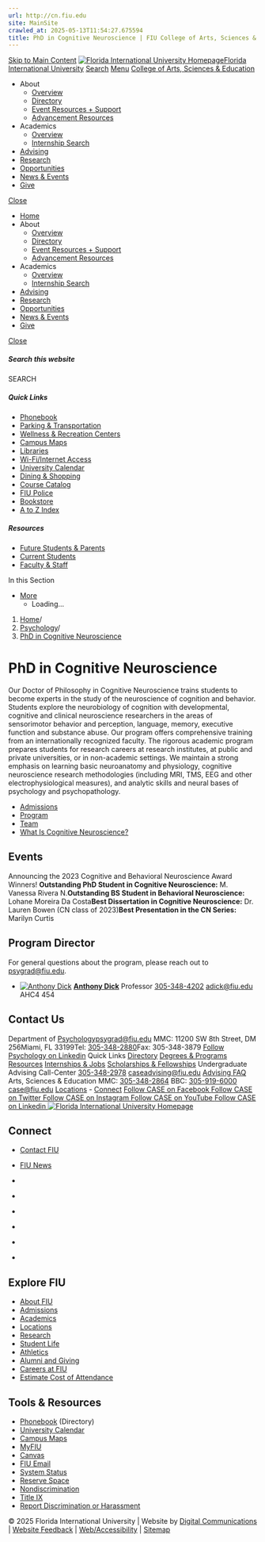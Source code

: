 ```yaml
---
url: http://cn.fiu.edu
site: MainSite
crawled_at: 2025-05-13T11:54:27.675594
title: PhD in Cognitive Neuroscience | FIU College of Arts, Sciences & Education
---
```


[Skip to Main Content](https://case.fiu.edu/psychology/phd-in-cognitive-neuroscience/#main-content)
[![Florida International University Homepage](https://digicdn.fiu.edu/core/_assets/images/logo-top.svg)Florida International University](https://www.fiu.edu/)
[Search](https://case.fiu.edu/psychology/phd-in-cognitive-neuroscience/)
[Menu](https://case.fiu.edu/psychology/phd-in-cognitive-neuroscience/)
[College of Arts, Sciences & Education](https://case.fiu.edu/index.html)
  * About
    * [Overview](https://case.fiu.edu/about/index.html)
    * [Directory](https://case.fiu.edu/about/directory/index.html)
    * [Event Resources + Support](https://case.fiu.edu/about/event-resources-support/index.html)
    * [Advancement Resources](https://case.fiu.edu/about/advancement-resources/index.html)
  * Academics
    * [Overview](https://case.fiu.edu/academics/index.html)
    * [Internship Search](https://case.fiu.edu/academics/internship-search/index.html)
  * [Advising](https://case.fiu.edu/advising/index.html)
  * [Research](https://case.fiu.edu/research/index.html)
  * [Opportunities](https://case.fiu.edu/opportunities/index.html)
  * [News & Events](https://case.fiu.edu/news-events/index.html)
  * [Give](https://case.fiu.edu/give/index.html)


[Close](https://case.fiu.edu/psychology/phd-in-cognitive-neuroscience/)
  * [Home](https://case.fiu.edu/index.html)
  * About
    * [Overview](https://case.fiu.edu/about/index.html)
    * [Directory](https://case.fiu.edu/about/directory/index.html)
    * [Event Resources + Support](https://case.fiu.edu/about/event-resources-support/index.html)
    * [Advancement Resources](https://case.fiu.edu/about/advancement-resources/index.html)
  * Academics
    * [Overview](https://case.fiu.edu/academics/index.html)
    * [Internship Search](https://case.fiu.edu/academics/internship-search/index.html)
  * [Advising](https://case.fiu.edu/advising/index.html)
  * [Research](https://case.fiu.edu/research/index.html)
  * [Opportunities](https://case.fiu.edu/opportunities/index.html)
  * [News & Events](https://case.fiu.edu/news-events/index.html)
  * [Give](https://case.fiu.edu/give/index.html)


[ Close ](https://case.fiu.edu/psychology/phd-in-cognitive-neuroscience/)
##### Search this website
SEARCH
##### Quick Links
  * [ Phonebook](https://phonebook.fiu.edu)
  * [ Parking & Transportation](https://parking.fiu.edu/)
  * [ Wellness & Recreation Centers](https://dasa.fiu.edu/all-departments/wellness-recreation-centers/)
  * [ Campus Maps](http://campusmaps.fiu.edu/)
  * [ Libraries](https://library.fiu.edu/)
  * [ Wi-Fi/Internet Access](https://network.fiu.edu/)
  * [ University Calendar](https://calendar.fiu.edu/)
  * [ Dining & Shopping](https://shop.fiu.edu/)
  * [ Course Catalog](https://catalog.fiu.edu/)
  * [ FIU Police](https://police.fiu.edu/)
  * [ Bookstore](https://shop.fiu.edu/retail/barnes-noble/course-materials/)
  * [ A to Z Index](https://www.fiu.edu/atoz/index.html)


##### Resources
  * [ Future Students & Parents](https://www.fiu.edu/information-for/future-students-parents.html)
  * [ Current Students](https://www.fiu.edu/information-for/current-students.html)
  * [ Faculty & Staff](https://www.fiu.edu/information-for/faculty-staff.html)


In this Section
  * [More](https://case.fiu.edu/psychology/phd-in-cognitive-neuroscience/)
    * Loading...


  1. [Home](https://case.fiu.edu/index.html)/
  2. [Psychology](https://case.fiu.edu/psychology/index.html)/
  3. [PhD in Cognitive Neuroscience](https://case.fiu.edu/psychology/phd-in-cognitive-neuroscience/index.html)


# PhD in Cognitive Neuroscience
Our Doctor of Philosophy in Cognitive Neuroscience trains students to become experts in the study of the neuroscience of cognition and behavior. Students explore the neurobiology of cognition with developmental, cognitive and clinical neuroscience researchers in the areas of sensorimotor behavior and perception, language, memory, executive function and substance abuse.
Our program offers comprehensive training from an internationally recognized faculty. The rigorous academic program prepares students for research careers at research institutes, at public and private universities, or in non-academic settings.
We maintain a strong emphasis on learning basic neuroanatomy and physiology, cognitive neuroscience research methodologies (including MRI, TMS, EEG and other electrophysiological measures), and analytic skills and neural bases of psychology and psychopathology.
  * [Admissions](https://case.fiu.edu/psychology/phd-in-cognitive-neuroscience/admissions/index.html)
  * [Program](https://case.fiu.edu/psychology/phd-in-cognitive-neuroscience/program/index.html)
  * [Team](https://case.fiu.edu/psychology/phd-in-cognitive-neuroscience/team/index.html)
  * [What Is Cognitive Neuroscience?](https://case.fiu.edu/psychology/phd-in-cognitive-neuroscience/what-is-cognitive-neuroscience/index.html)


## Events
Announcing the 2023 Cognitive and Behavioral Neuroscience Award Winners!
**Outstanding PhD Student in Cognitive Neuroscience:** M. Vanessa Rivera N.**Outstanding BS Student in Behavioral Neuroscience:** Lohane Moreira Da Costa**Best Dissertation in Cognitive Neuroscience:** Dr. Lauren Bowen (CN class of 2023)**Best Presentation in the CN Series:** Marilyn Curtis
## Program Director
For general questions about the program, please reach out to psygrad@fiu.edu.
  * [![Anthony Dick](https://case.fiu.edu/about/directory/people/_assets/profiles/anthony-dick_psychology.jpg)](https://case.fiu.edu/about/directory/profiles/dick-anthony.html)
**[Anthony Dick](https://case.fiu.edu/about/directory/profiles/dick-anthony.html)** Professor [305-348-4202](tel:305-348-4202) adick@fiu.edu AHC4 454


## Contact Us
Department of Psychologypsygrad@fiu.edu
MMC: 11200 SW 8th Street, DM 256Miami, FL 33199Tel: [305-348-2880](tel:305-348-2880)Fax: 305-348-3879 
[ Follow Psychology on Linkedin](https://www.linkedin.com/groups/8545693/profile/ "Follow Psychology on Linkedin")
Quick Links
[Directory](https://case.fiu.edu/about/directory/index.html) [Degrees & Programs](https://case.fiu.edu/academics/degrees-programs/index.html) [Resources](https://case.fiu.edu/about/resources/index.html) [Internships & Jobs](https://case.fiu.edu/opportunities/internships-jobs/index.html) [Scholarships & Fellowships](https://case.fiu.edu/opportunities/scholarships-fellowships/index.html)
Undergraduate Advising
Call-Center [305-348-2978](tel:305-348-2978) caseadvising@fiu.edu [Advising FAQ](https://case.fiu.edu/advising/frequently-asked-questions/index.html)
Arts, Sciences & Education
MMC: [305-348-2864](tel:305-348-2864) BBC: [305-919-6000](tel:305-919-6000) case@fiu.edu [Locations](https://case.fiu.edu/about/locations/index.html "CASE Locations") - [Connect](https://case.fiu.edu/about/connect/index.html)
[ Follow CASE on Facebook ](https://www.facebook.com/FIUCASE "Follow CASE on Facebook") [ Follow CASE on Twitter ](https://twitter.com/FIUCASE "Follow CASE on Twitter") [ Follow CASE on Instagram ](https://www.instagram.com/fiucase/ "Follow CASE on Instagram") [ Follow CASE on YouTube ](https://www.youtube.com/channel/UCqVpjyjP6PQ7NmgF0imaotQ "Follow CASE on YouTube") [ Follow CASE on Linkedin ](https://www.linkedin.com/school/fiucase/ "Follow CASE on Linkedin")
[ ![Florida International University Homepage](https://digicdn.fiu.edu/core/_assets/images/footer-logo.svg) ](https://www.fiu.edu/)
## Connect
  * [Contact FIU](https://www.fiu.edu/about/contact-us/index.html)
  * [FIU News](https://news.fiu.edu/)


  * [](https://www.instagram.com/fiuinstagram/)
  * [](https://www.linkedin.com/school/florida-international-university/)
  * [](https://www.facebook.com/floridainternational)
  * [](https://twitter.com/fiu)
  * [](https://www.youtube.com/user/FloridaInternational)
  * [](https://flickr.com/photos/fiu)


## Explore FIU
  * [About FIU](https://www.fiu.edu/about/index.html)
  * [Admissions](https://www.fiu.edu/admissions/index.html)
  * [Academics](https://www.fiu.edu/academics/index.html)
  * [Locations](https://www.fiu.edu/locations/index.html)
  * [Research](https://www.fiu.edu/research/index.html)
  * [Student Life](https://www.fiu.edu/student-life/index.html)
  * [Athletics](https://www.fiu.edu/athletics/index.html)
  * [Alumni and Giving](https://www.fiu.edu/alumni-and-giving/index.html)
  * [Careers at FIU](https://hr.fiu.edu/careers/)
  * [Estimate Cost of Attendance](https://onestop.fiu.edu/finances/estimate-your-costs/)


## Tools & Resources
  * [Phonebook](https://phonebook.fiu.edu) (Directory)
  * [University Calendar](https://calendar.fiu.edu/)
  * [Campus Maps](https://campusmaps.fiu.edu/)
  * [MyFIU](https://my.fiu.edu/)
  * [Canvas](https://canvas.fiu.edu)
  * [FIU Email](http://mail.fiu.edu/)
  * [System Status](https://fiu.service-now.com/sp?id=services_status)
  * [Reserve Space](https://centralreservations.fiu.edu/)
  * [Nondiscrimination](https://ace.fiu.edu/civil-rights/harassment-and-discrimination/)
  * [Title IX](https://ace.fiu.edu/title-ix/)
  * [Report Discrimination or Harassment](https://report.fiu.edu/)


© 2025 Florida International University  | Website by [Digital Communications](https://stratcomm.fiu.edu/digital-print/websites/) | [Website Feedback](https://webforms.fiu.edu/view.php?id=370774&element_5=https://case.fiu.edu/psychology/phd-in-cognitive-neuroscience/) | [Web/Accessibility](https://accessibility.fiu.edu/) | [Sitemap](https://case.fiu.edu/sitemap.html)
